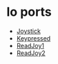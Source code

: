 # Io ports

- [Joystick](../methods/Joystick.md)
- [Keypressed](../methods/Keypressed.md)
- [ReadJoy1](../methods/ReadJoy1.md)
- [ReadJoy2](../methods/ReadJoy2.md)